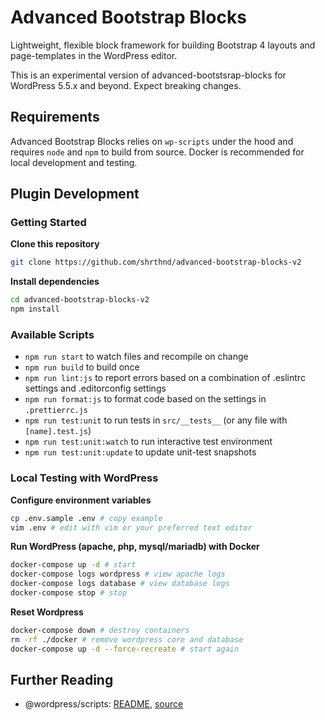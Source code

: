 # Advanced Bootstrap Blocks

Lightweight, flexible block framework for building Bootstrap 4 layouts and 
page-templates in the WordPress editor. 

This is an experimental version of advanced-bootstsrap-blocks for WordPress 
5.5.x and beyond. Expect breaking changes.

## Requirements

Advanced Bootstrap Blocks relies on `wp-scripts` under the hood and requires
`node` and `npm` to build from source. Docker is recommended for local development and testing.

## Plugin Development

### Getting Started

**Clone this repository**
  ```sh
  git clone https://github.com/shrthnd/advanced-bootstrap-blocks-v2
  ```

**Install dependencies**
  ```sh
  cd advanced-bootstrap-blocks-v2
  npm install
  ```

### Available Scripts

* `npm run start` to watch files and recompile on change
* `npm run build` to build once
* `npm run lint:js` to report errors based on a combination of .eslintrc 
settings and .editorconfig settings
* `npm run format:js` to format code based on the 
settings in `.prettierrc.js`
* `npm run test:unit` to run tests in `src/__tests__` (or any 
file with `[name].test.js`)
* `npm run test:unit:watch` to run interactive test environment
* `npm run test:unit:update` to update unit-test snapshots

### Local Testing with WordPress

**Configure environment variables**
  ```sh
  cp .env.sample .env # copy example
  vim .env # edit with vim or your preferred text editor
  ```

**Run WordPress (apache, php, mysql/mariadb) with Docker**
  ```sh 
  docker-compose up -d # start
  docker-compose logs wordpress # view apache logs
  docker-compose logs database # view database logs
  docker-compose stop # stop
  ```
**Reset Wordpress**
  ```sh
  docker-compose down # destroy containers
  rm -rf ./docker # remove wordpress core and database
  docker-compose up -d --force-recreate # start again
  ```

## Further Reading

* @wordpress/scripts:  [README](https://github.com/WordPress/gutenberg/blob/master/packages/scripts/README.md), [source](https://github.com/WordPress/gutenberg/blob/master/packages/scripts/config/jest-unit.config.js)
